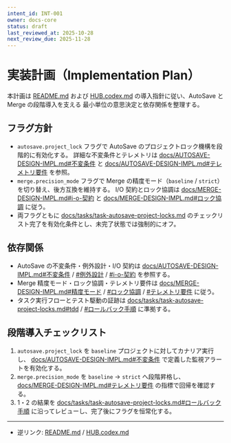 ```yaml
---
intent_id: INT-001
owner: docs-core
status: draft
last_reviewed_at: 2025-10-28
next_review_due: 2025-11-28
---
```


# 実装計画（Implementation Plan）

本計画は [README.md](../README.md) および [HUB.codex.md](../HUB.codex.md) の導入指針に従い、AutoSave と Merge の段階導入を支える
最小単位の意思決定と依存関係を整理する。

## フラグ方針

- `autosave.project_lock` フラグで AutoSave のプロジェクトロック機構を段階的に有効化する。
  詳細な不変条件とテレメトリは
  [docs/AUTOSAVE-DESIGN-IMPL.md#不変条件](
    AUTOSAVE-DESIGN-IMPL.md#%E4%B8%8D%E5%A4%89%E6%9D%A1%E4%BB%B6) と
  [docs/AUTOSAVE-DESIGN-IMPL.md#テレメトリ要件](
    AUTOSAVE-DESIGN-IMPL.md#%E3%83%86%E3%83%AC%E3%83%A1%E3%83%88%E3%83%AA%E8%A6%81%E4%BB%B6) を参照。
- `merge.precision_mode` フラグで Merge の精度モード（`baseline` / `strict`）を切り替え、後方互換を維持する。
  I/O 契約とロック協調は
  [docs/MERGE-DESIGN-IMPL.md#i-o-契約](MERGE-DESIGN-IMPL.md#i-o-%E5%A5%91%E7%B4%84) と
  [docs/MERGE-DESIGN-IMPL.md#ロック協調](MERGE-DESIGN-IMPL.md#%E3%83%AD%E3%83%83%E3%82%AF%E5%8D%94%E8%AA%BF) に従う。
- 両フラグともに [docs/tasks/task-autosave-project-locks.md](tasks/task-autosave-project-locks.md)
  のチェックリスト完了を有効化条件とし、未完了状態では強制的にオフ。

## 依存関係

- AutoSave の不変条件・例外設計・I/O 契約は
  [docs/AUTOSAVE-DESIGN-IMPL.md#不変条件](AUTOSAVE-DESIGN-IMPL.md#%E4%B8%8D%E5%A4%89%E6%9D%A1%E4%BB%B6) /
  [#例外設計](AUTOSAVE-DESIGN-IMPL.md#%E4%BE%8B%E5%A4%96%E8%A8%AD%E8%A8%88) /
  [#i-o-契約](AUTOSAVE-DESIGN-IMPL.md#i-o-%E5%A5%91%E7%B4%84) を参照する。
- Merge 精度モード・ロック協調・テレメトリ要件は
  [docs/MERGE-DESIGN-IMPL.md#精度モード](MERGE-DESIGN-IMPL.md#%E7%B2%BE%E5%BA%A6%E3%83%A2%E3%83%BC%E3%83%89) /
  [#ロック協調](MERGE-DESIGN-IMPL.md#%E3%83%AD%E3%83%83%E3%82%AF%E5%8D%94%E8%AA%BF) /
  [#テレメトリ要件](MERGE-DESIGN-IMPL.md#%E3%83%86%E3%83%AC%E3%83%A1%E3%83%88%E3%83%AA%E8%A6%81%E4%BB%B6) に従う。
- タスク実行フローとテスト駆動の証跡は
  [docs/tasks/task-autosave-project-locks.md#tdd](tasks/task-autosave-project-locks.md#tdd) /
  [#ロールバック手順](
    tasks/task-autosave-project-locks.md#%E3%83%AD%E3%83%BC%E3%83%AB%E3%83%90%E3%83%83%E3%82%AF%E6%89%8B%E9%A0%86)
  に準拠する。

## 段階導入チェックリスト

1. `autosave.project_lock` を `baseline` プロジェクトに対してカナリア実行し、
   [docs/AUTOSAVE-DESIGN-IMPL.md#不変条件](AUTOSAVE-DESIGN-IMPL.md#%E4%B8%8D%E5%A4%89%E6%9D%A1%E4%BB%B6) で定義した監視アラートを有効化する。
2. `merge.precision_mode` を `baseline` → `strict` へ段階昇格し、
   [docs/MERGE-DESIGN-IMPL.md#テレメトリ要件](
     MERGE-DESIGN-IMPL.md#%E3%83%86%E3%83%AC%E3%83%A1%E3%83%88%E3%83%AA%E8%A6%81%E4%BB%B6)
   の指標で回帰を確認する。
3. 1・2 の結果を [docs/tasks/task-autosave-project-locks.md#ロールバック手順][task-autosave-rollback]
   に沿ってレビューし、完了後にフラグを恒常化する。

---

- 逆リンク: [README.md](../README.md) / [HUB.codex.md](../HUB.codex.md)

[task-autosave-rollback]:
  tasks/task-autosave-project-locks.md#ロールバック手順
